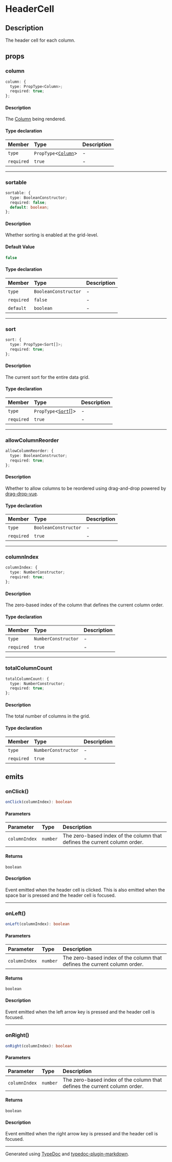 # HeaderCell

## Description

The header cell for each column.

## props

### column

```ts
column: {
  type: PropType<Column>;
  required: true;
};
```

#### Description

The [Column](../interfaces/Column.md) being rendered.

#### Type declaration

| Member | Type | Description |
| :------ | :------ | :------ |
| `type` | `PropType`\<[`Column`](../interfaces/Column.md)\> | - |
| `required` | `true` | - |

***

### sortable

```ts
sortable: {
  type: BooleanConstructor;
  required: false;
  default: boolean;
};
```

#### Description

Whether sorting is enabled at the grid-level.

#### Default Value

```ts
false
```

#### Type declaration

| Member | Type | Description |
| :------ | :------ | :------ |
| `type` | `BooleanConstructor` | - |
| `required` | `false` | - |
| `default` | `boolean` | - |

***

### sort

```ts
sort: {
  type: PropType<Sort[]>;
  required: true;
};
```

#### Description

The current sort for the entire data grid.

#### Type declaration

| Member | Type | Description |
| :------ | :------ | :------ |
| `type` | `PropType`\<[`Sort`](../interfaces/Sort.md)[]\> | - |
| `required` | `true` | - |

***

### allowColumnReorder

```ts
allowColumnReorder: {
  type: BooleanConstructor;
  required: true;
};
```

#### Description

Whether to allow columns to be reordered using drag-and-drop
powered by [drag-drop-vue](https://www.npmjs.com/package/dragon-drop-vue).

#### Type declaration

| Member | Type | Description |
| :------ | :------ | :------ |
| `type` | `BooleanConstructor` | - |
| `required` | `true` | - |

***

### columnIndex

```ts
columnIndex: {
  type: NumberConstructor;
  required: true;
};
```

#### Description

The zero-based index of the column that defines the current column order.

#### Type declaration

| Member | Type | Description |
| :------ | :------ | :------ |
| `type` | `NumberConstructor` | - |
| `required` | `true` | - |

***

### totalColumnCount

```ts
totalColumnCount: {
  type: NumberConstructor;
  required: true;
};
```

#### Description

The total number of columns in the grid.

#### Type declaration

| Member | Type | Description |
| :------ | :------ | :------ |
| `type` | `NumberConstructor` | - |
| `required` | `true` | - |

## emits

### onClick()

```ts
onClick(columnIndex): boolean
```

#### Parameters

| Parameter | Type | Description |
| :------ | :------ | :------ |
| `columnIndex` | `number` | The zero-based index of the column that defines the current column order. |

#### Returns

`boolean`

#### Description

Event emitted when the header cell is clicked.
This is also emitted when the space bar is pressed and the header cell is focused.

***

### onLeft()

```ts
onLeft(columnIndex): boolean
```

#### Parameters

| Parameter | Type | Description |
| :------ | :------ | :------ |
| `columnIndex` | `number` | The zero-based index of the column that defines the current column order. |

#### Returns

`boolean`

#### Description

Event emitted when the left arrow key is pressed and the header cell is focused.

***

### onRight()

```ts
onRight(columnIndex): boolean
```

#### Parameters

| Parameter | Type | Description |
| :------ | :------ | :------ |
| `columnIndex` | `number` | The zero-based index of the column that defines the current column order. |

#### Returns

`boolean`

#### Description

Event emitted when the right arrow key is pressed and the header cell is focused.

***

Generated using [TypeDoc](https://typedoc.org) and [typedoc-plugin-markdown](https://typedoc-plugin-markdown.org).

